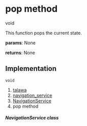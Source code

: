 
<div>

# pop method

</div>


void 



This function pops the current state.

**params**: None

**returns**: None



## Implementation

``` language-dart
void  
```







1.  [talawa](../../index.md)
2.  [navigation_service](../../services_navigation_service/)
3.  [NavigationService](../../services_navigation_service/NavigationService-class.md)
4.  pop method

##### NavigationService class







